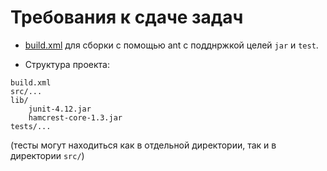 # Требования к сдаче задач

- [build.xml](/2018.java/seminar6/) для сборки с помощью ant с подднржкой целей `jar` и `test`.

- Структура проекта:
```
build.xml
src/...
lib/
	junit-4.12.jar	
	hamcrest-core-1.3.jar
tests/...
```
(тесты могут находиться как в отдельной директории, так и в директории `src/`)
